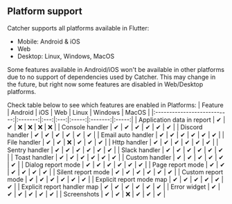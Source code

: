 ## Platform support
Catcher supports all platforms available in Flutter: 
* Mobile: Android & iOS
* Web
* Desktop: Linux, Windows, MacOS

Some features available in Android/iOS won't be available in other platforms due to no support of dependencies used by Catcher. This may change in the future, but right now some features are disabled in Web/Desktop platforms.

Check table below to see which features are enabled in Platforms:
|           Feature           | Android | iOS | Web | Linux | Windows | MacOS |
|:---------------------------:|:-------:|:---:|:---:|:-----:|:-------:|:-----:|
|  Application data in report |    ✔    |  ✔  |  ❌  |   ❌   |    ❌    |   ❌   |
|       Console handler       |    ✔    |  ✔  |  ✔  |   ✔   |    ✔    |   ✔   |
|       Discord handler       |    ✔    |  ✔  |  ✔  |   ✔   |    ✔    |   ✔   |
|      Email auto handler     |    ✔    |  ✔  |  ✔  |   ✔   |    ✔    |   ✔   |
|         File handler        |    ✔    |  ✔  |  ❌  |   ✔   |    ✔    |   ✔   |
|         Http handler        |    ✔    |  ✔  |  ✔  |   ✔   |    ✔    |   ✔   |
|        Sentry handler       |    ✔    |  ✔  |  ✔  |   ✔   |    ✔    |   ✔   |
|        Slack handler        |    ✔    |  ✔  |  ✔  |   ✔   |    ✔    |   ✔   |
|        Toast handler        |    ✔    |  ✔  |  ✔  |   ✔   |    ✔    |   ✔   |
|        Custom handler       |    ✔    |  ✔  |  ✔  |   ✔   |    ✔    |   ✔   |
|      Dialog report mode     |    ✔    |  ✔  |  ✔  |   ✔   |    ✔    |   ✔   |
|       Page report mode      |    ✔    |  ✔  |  ✔  |   ✔   |    ✔    |   ✔   |
|      Silent report mode     |    ✔    |  ✔  |  ✔  |   ✔   |    ✔    |   ✔   |
|      Custom report mode     |    ✔    |  ✔  |  ✔  |   ✔   |    ✔    |   ✔   |
|   Explicit report mode map  |    ✔    |  ✔  |  ✔  |   ✔   |    ✔    |   ✔   |
| Explicit report handler map |    ✔    |  ✔  |  ✔  |   ✔   |    ✔    |   ✔   |
|         Error widget        |    ✔    |  ✔  |  ✔  |   ✔   |    ✔    |   ✔   |
|          Screenshots        |    ✔    |  ✔  |  ❌  |   ✔   |    ✔    |   ✔   |
